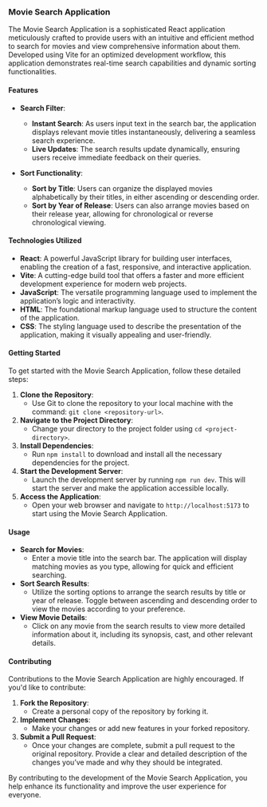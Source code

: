 ### Movie Search Application

The Movie Search Application is a sophisticated React application meticulously crafted to provide users with an intuitive and efficient method to search for movies and view comprehensive information about them. Developed using Vite for an optimized development workflow, this application demonstrates real-time search capabilities and dynamic sorting functionalities.

#### Features
- **Search Filter**: 
  - **Instant Search**: As users input text in the search bar, the application displays relevant movie titles instantaneously, delivering a seamless search experience.
  - **Live Updates**: The search results update dynamically, ensuring users receive immediate feedback on their queries.

- **Sort Functionality**: 
  - **Sort by Title**: Users can organize the displayed movies alphabetically by their titles, in either ascending or descending order.
  - **Sort by Year of Release**: Users can also arrange movies based on their release year, allowing for chronological or reverse chronological viewing.

#### Technologies Utilized
- **React**: A powerful JavaScript library for building user interfaces, enabling the creation of a fast, responsive, and interactive application.
- **Vite**: A cutting-edge build tool that offers a faster and more efficient development experience for modern web projects.
- **JavaScript**: The versatile programming language used to implement the application’s logic and interactivity.
- **HTML**: The foundational markup language used to structure the content of the application.
- **CSS**: The styling language used to describe the presentation of the application, making it visually appealing and user-friendly.

#### Getting Started
To get started with the Movie Search Application, follow these detailed steps:

1. **Clone the Repository**: 
   - Use Git to clone the repository to your local machine with the command: `git clone <repository-url>`.
2. **Navigate to the Project Directory**: 
   - Change your directory to the project folder using `cd <project-directory>`.
3. **Install Dependencies**: 
   - Run `npm install` to download and install all the necessary dependencies for the project.
4. **Start the Development Server**: 
   - Launch the development server by running `npm run dev`. This will start the server and make the application accessible locally.
5. **Access the Application**: 
   - Open your web browser and navigate to `http://localhost:5173` to start using the Movie Search Application.

#### Usage
- **Search for Movies**: 
  - Enter a movie title into the search bar. The application will display matching movies as you type, allowing for quick and efficient searching.
- **Sort Search Results**: 
  - Utilize the sorting options to arrange the search results by title or year of release. Toggle between ascending and descending order to view the movies according to your preference.
- **View Movie Details**: 
  - Click on any movie from the search results to view more detailed information about it, including its synopsis, cast, and other relevant details.

#### Contributing
Contributions to the Movie Search Application are highly encouraged. If you'd like to contribute:

1. **Fork the Repository**: 
   - Create a personal copy of the repository by forking it.
2. **Implement Changes**: 
   - Make your changes or add new features in your forked repository.
3. **Submit a Pull Request**: 
   - Once your changes are complete, submit a pull request to the original repository. Provide a clear and detailed description of the changes you’ve made and why they should be integrated.

By contributing to the development of the Movie Search Application, you help enhance its functionality and improve the user experience for everyone.
